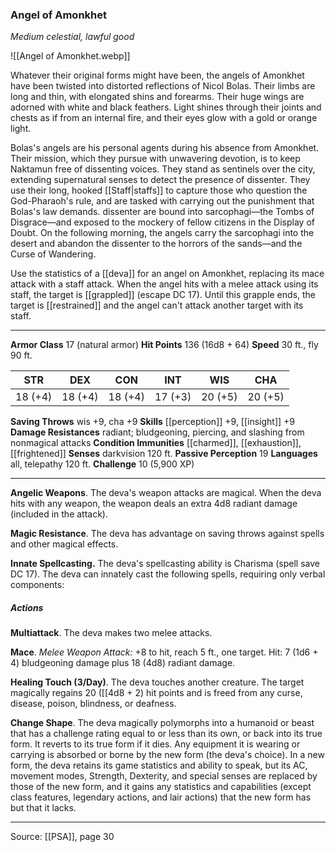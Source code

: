 ### Angel of Amonkhet
_Medium celestial, lawful good_

![[Angel of Amonkhet.webp]]

Whatever their original forms might have been, the angels of Amonkhet have been twisted into distorted reflections of Nicol Bolas. Their limbs are long and thin, with elongated shins and forearms. Their huge wings are adorned with white and black feathers. Light shines through their joints and chests as if from an internal fire, and their eyes glow with a gold or orange light.

Bolas's angels are his personal agents during his absence from Amonkhet. Their mission, which they pursue with unwavering devotion, is to keep Naktamun free of dissenting voices. They stand as sentinels over the city, extending supernatural senses to detect the presence of dissenter. They use their long, hooked [[Staff|staffs]] to capture those who question the God-Pharaoh's rule, and are tasked with carrying out the punishment that Bolas's law demands. dissenter are bound into sarcophagi—the Tombs of Disgrace—and exposed to the mockery of fellow citizens in the Display of Doubt. On the following morning, the angels carry the sarcophagi into the desert and abandon the dissenter to the horrors of the sands—and the Curse of Wandering.

Use the statistics of a [[deva]] for an angel on Amonkhet, replacing its mace attack with a staff attack. When the angel hits with a melee attack using its staff, the target is [[grappled]] (escape DC 17). Until this grapple ends, the target is [[restrained]] and the angel can't attack another target with its staff.





---

**Armor Class** 17 (natural armor)
**Hit Points** 136 (16d8 + 64)
**Speed** 30 ft., fly 90 ft.

| STR     | DEX     | CON     | INT     | WIS     | CHA     |
|---------|---------|---------|---------|---------|---------|
| 18 (+4) | 18 (+4) | 18 (+4) | 17 (+3) | 20 (+5) | 20 (+5) |

**Saving Throws** wis +9, cha +9
**Skills** [[perception]] +9, [[insight]] +9
**Damage Resistances** radiant; bludgeoning, piercing, and slashing from nonmagical attacks
**Condition Immunities** [[charmed]], [[exhaustion]], [[frightened]]
**Senses** darkvision 120 ft.
**Passive Perception** 19
**Languages** all, telepathy 120 ft.
**Challenge** 10 (5,900 XP)

---

**Angelic Weapons**. The deva's weapon attacks are magical. When the deva hits with any weapon, the weapon deals an extra 4d8 radiant damage (included in the attack).

**Magic Resistance**. The deva has advantage on saving throws against spells and other magical effects.

**Innate Spellcasting.** The deva's spellcasting ability is Charisma (spell save DC 17). The deva can innately cast the following spells, requiring only verbal components:

##### Actions
**Multiattack**. The deva makes two melee attacks.

**Mace**. _Melee Weapon Attack:_ +8 to hit, reach 5 ft., one target. Hit: 7 (1d6 + 4) bludgeoning damage plus 18 (4d8) radiant damage.

**Healing Touch (3/Day)**. The deva touches another creature. The target magically regains 20 ([[4d8 + 2) hit points and is freed from any curse, disease, poison, blindness, or deafness.

**Change Shape**. The deva magically polymorphs into a humanoid or beast that has a challenge rating equal to or less than its own, or back into its true form. It reverts to its true form if it dies. Any equipment it is wearing or carrying is absorbed or borne by the new form (the deva's choice). In a new form, the deva retains its game statistics and ability to speak, but its AC, movement modes, Strength, Dexterity, and special senses are replaced by those of the new form, and it gains any statistics and capabilities (except class features, legendary actions, and lair actions) that the new form has but that it lacks.


---

Source: [[PSA]], page 30